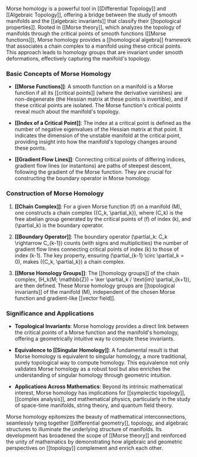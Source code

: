 Morse homology is a powerful tool in [[Differential Topology]] and [[Algebraic Topology]], offering a bridge between the study of smooth manifolds and the [[algebraic invariants]] that classify their [[topological properties]]. Rooted in [[Morse theory]], which analyzes the topology of manifolds through the critical points of smooth functions ([[Morse functions]]), Morse homology provides a [[homological algebra]] framework that associates a chain complex to a manifold using these critical points. This approach leads to homology groups that are invariant under smooth deformations, effectively capturing the manifold's topology.

### Basic Concepts of Morse Homology

- **[[Morse Functions]]**: A smooth function on a manifold is a Morse function if all its [[critical points]] (where the derivative vanishes) are non-degenerate (the Hessian matrix at these points is invertible), and if these critical points are isolated. The Morse function's critical points reveal much about the manifold's topology.

- **[[Index of a Critical Point]]**: The index at a critical point is defined as the number of negative eigenvalues of the Hessian matrix at that point. It indicates the dimension of the unstable manifold at the critical point, providing insight into how the manifold's topology changes around these points.

- **[[Gradient Flow Lines]]**: Connecting critical points of differing indices, gradient flow lines (or instantons) are paths of steepest descent, following the gradient of the Morse function. They are crucial for constructing the boundary operator in Morse homology.

### Construction of Morse Homology

1. **[[Chain Complex]]**: For a given Morse function \(f\) on a manifold \(M\), one constructs a chain complex \(\{C_k, \partial_k\}\), where \(C_k\) is the free abelian group generated by the critical points of \(f\) of index \(k\), and \(\partial_k\) is the boundary operator.

2. **[[Boundary Operator]]**: The boundary operator \(\partial_k: C_k \rightarrow C_{k-1}\) counts (with signs and multiplicities) the number of gradient flow lines connecting critical points of index \(k\) to those of index \(k-1\). The key property, ensuring \(\partial_{k-1} \circ \partial_k = 0\), makes \(\{C_k, \partial_k\}\) a chain complex.

3. **[[Morse Homology Groups]]**: The [[homology groups]] of the chain complex, \(H_k(M; \mathbb{Z}) = \ker \partial_k / \text{im} \partial_{k+1}\), are then defined. These Morse homology groups are [[topological invariants]] of the manifold \(M\), independent of the chosen Morse function and gradient-like [[vector field]].

### Significance and Applications

- **Topological Invariants**: Morse homology provides a direct link between the critical points of a Morse function and the manifold's homology, offering a geometrically intuitive way to compute these invariants.

- **Equivalence to [[Singular Homology]]**: A fundamental result is that Morse homology is equivalent to singular homology, a more traditional, purely topological way to compute homology. This equivalence not only validates Morse homology as a robust tool but also enriches the understanding of singular homology through geometric intuition.

- **Applications Across Mathematics**: Beyond its intrinsic mathematical interest, Morse homology has implications for [[symplectic topology]], [[complex analysis]], and mathematical physics, particularly in the study of space-time manifolds, string theory, and quantum field theory.

Morse homology epitomizes the beauty of mathematical interconnections, seamlessly tying together [[differential geometry]], topology, and algebraic structures to illuminate the underlying structure of manifolds. Its development has broadened the scope of [[Morse theory]] and reinforced the unity of mathematics by demonstrating how algebraic and geometric perspectives on [[topology]] complement and enrich each other.